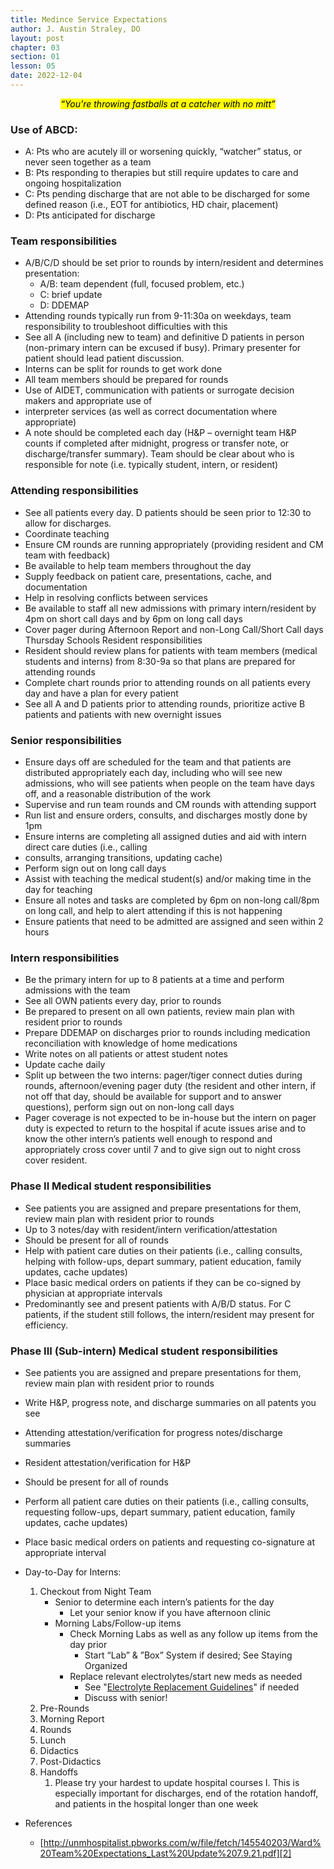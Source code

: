 ```yaml
---
title: Medince Service Expectations
author: J. Austin Straley, DO
layout: post
chapter: 03
section: 01
lesson: 05
date: 2022-12-04
---
```


*<center><mark>“You're throwing fastballs at a catcher with no mitt”</mark></center>*

### Use of ABCD:
- A: Pts who are acutely ill or worsening quickly, “watcher” status, or never seen together as a team
- B: Pts responding to therapies but still require updates to care and ongoing hospitalization
- C: Pts pending discharge that are not able to be discharged for some defined reason (i.e., EOT for antibiotics, HD chair, placement)
- D: Pts anticipated for discharge

### Team responsibilities
- A/B/C/D should be set prior to rounds by intern/resident and determines presentation: 
    - A/B: team dependent (full, focused problem, etc.)
    - C: brief update
    - D: DDEMAP
- Attending rounds typically run from 9-11:30a on weekdays, team responsibility to troubleshoot difficulties with this
- See all A (including new to team) and definitive D patients in person (non-primary intern can be excused if busy). Primary presenter for patient should lead patient discussion.
- Interns can be split for rounds to get work done
- All team members should be prepared for rounds
- Use of AIDET, communication with patients or surrogate decision makers and appropriate use of
- interpreter services (as well as correct documentation where appropriate)
- A note should be completed each day (H&P – overnight team H&P counts if completed after midnight, progress or transfer note, or discharge/transfer summary). Team should be clear about who is responsible for note (i.e. typically student, intern, or resident)

### Attending responsibilities
- See all patients every day. D patients should be seen prior to 12:30 to allow for discharges.
- Coordinate teaching
- Ensure CM rounds are running appropriately (providing resident and CM team with feedback)
- Be available to help team members throughout the day
- Supply feedback on patient care, presentations, cache, and documentation
- Help in resolving conflicts between services
- Be available to staff all new admissions with primary intern/resident by 4pm on short call days and by 6pm on long call days
- Cover pager during Afternoon Report and non-Long Call/Short Call days Thursday Schools Resident responsibilities
- Resident should review plans for patients with team members (medical students and interns) from 8:30-9a so that plans are prepared for attending rounds
- Complete chart rounds prior to attending rounds on all patients every day and have a plan for every patient
- See all A and D patients prior to attending rounds, prioritize active B patients and patients with new overnight issues

### Senior responsibilities
- Ensure days off are scheduled for the team and that patients are distributed appropriately each day, including who will see new admissions, who will see patients when people on the team have days off, and a reasonable distribution of the work
- Supervise and run team rounds and CM rounds with attending support
- Run list and ensure orders, consults, and discharges mostly done by 1pm
- Ensure interns are completing all assigned duties and aid with intern direct care duties (i.e., calling
- consults, arranging transitions, updating cache)
- Perform sign out on long call days
- Assist with teaching the medical student(s) and/or making time in the day for teaching
- Ensure all notes and tasks are completed by 6pm on non-long call/8pm on long call, and help to alert attending if this is not happening
- Ensure patients that need to be admitted are assigned and seen within 2 hours

### Intern responsibilities
- Be the primary intern for up to 8 patients at a time and perform admissions with the team
- See all OWN patients every day, prior to rounds
- Be prepared to present on all own patients, review main plan with resident prior to rounds
- Prepare DDEMAP on discharges prior to rounds including medication reconciliation with knowledge of home medications
- Write notes on all patients or attest student notes
- Update cache daily
- Split up between the two interns: pager/tiger connect duties during rounds, afternoon/evening pager duty (the resident and other intern, if not off that day, should be available for support and to answer questions), perform sign out on non-long call days
- Pager coverage is not expected to be in-house but the intern on pager duty is expected to return to the hospital if acute issues arise and to know the other intern’s patients well enough to respond and appropriately cross cover until 7 and to give sign out to night cross cover resident.

### Phase II Medical student responsibilities
- See patients you are assigned and prepare presentations for them, review main plan with resident prior to rounds
- Up to 3 notes/day with resident/intern verification/attestation
- Should be present for all of rounds
- Help with patient care duties on their patients (i.e., calling consults, helping with follow-ups, depart summary, patient education, family updates, cache updates)
- Place basic medical orders on patients if they can be co-signed by physician at appropriate intervals
- Predominantly see and present patients with A/B/D status. For C patients, if the student still follows, the intern/resident may present for efficiency.

### Phase III (Sub-intern) Medical student responsibilities
- See patients you are assigned and prepare presentations for them, review main plan with resident prior to rounds
- Write H&P, progress note, and discharge summaries on all patents you see
- Attending attestation/verification for progress notes/discharge summaries
- Resident attestation/verification for H&P
- Should be present for all of rounds
- Perform all patient care duties on their patients (i.e., calling consults, requesting follow-ups, depart summary, patient education, family updates, cache updates)
- Place basic medical orders on patients and requesting co-signature at appropriate interval


- Day-to-Day for Interns:
	1. Checkout from Night Team
        - Senior to determine each intern’s patients for the day
        	- Let your senior know if you have afternoon clinic
        - Morning Labs/Follow-up items
        	- Check Morning Labs as well as any follow up items from the day prior
        		- Start “Lab” & ”Box” System if desired; See Staying Organized
        	- Replace relevant electrolytes/start new meds as needed
        		- See "[Electrolyte Replacement Guidelines][1]" if needed
				- Discuss with senior!
	2. Pre-Rounds
	3. Morning Report
	4. Rounds
	5. Lunch
	6. Didactics
	7. Post-Didactics
	8. Handoffs
		1. Please try your hardest to update hospital courses
			I. This is especially important for discharges, end of the rotation handoff, and patients in the hospital longer than one week

- References
	- [http://unmhospitalist.pbworks.com/w/file/fetch/145540203/Ward%20Team%20Expectations_Last%20Update%207.9.21.pdf][2]

[1]: https://www.vumc.org/trauma-and-scc/sites/default/files/public_files/Protocols/Electrolyte%20Repletion%20Guideline%20PMG.pdf
[2]: http://unmhospitalist.pbworks.com/w/file/fetch/145540203/Ward%20Team%20Expectations_Last%20Update%207.9.21.pdf